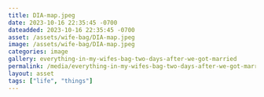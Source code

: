 ```yaml
---
title: DIA-map.jpeg
date: 2023-10-16 22:35:45 -0700
dateadded: 2023-10-16 22:35:45 -0700
asset: /assets/wife-bag/DIA-map.jpeg
image: /assets/wife-bag/DIA-map.jpeg
categories: image
gallery: everything-in-my-wifes-bag-two-days-after-we-got-married
permalink: /media/everything-in-my-wifes-bag-two-days-after-we-got-married/dia-map-jpeg
layout: asset
tags: ["life", "things"]
--- 
```

